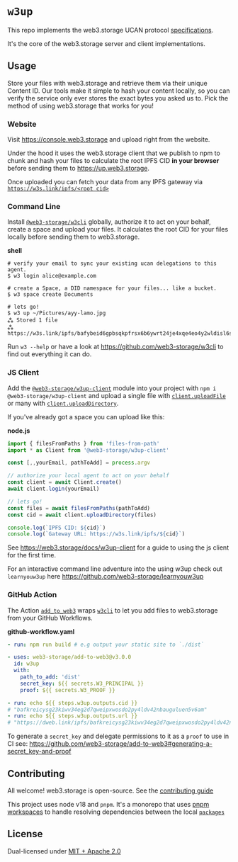 # `w3up`

This repo implements the web3.storage UCAN protocol [specifications](https://github.com/web3-storage/specs).

It's the core of the web3.storage server and client implementations.

## Usage

Store your files with web3.storage and retrieve them via their unique Content ID. Our tools make it simple to hash your content locally, so you can verify the service only ever stores the exact bytes you asked us to. Pick the method of using web3.storage that works for you!

### Website

Visit https://console.web3.storage and upload right from the website. 

Under the hood it uses the web3.storage client that we publish to npm to chunk and hash your files to calculate the root IPFS CID **in your browser** before sending them to https://up.web3.storage.

Once uploaded you can fetch your data from any IPFS gateway via [`https://w3s.link/ipfs/<root cid>`](https://w3s.link/ipfs/bafkreigh2akiscaildcqabsyg3dfr6chu3fgpregiymsck7e7aqa4s52zy)

### Command Line

Install [`@web3-storage/w3cli`](https://github.com/web3-storage/w3cli#readme) globally, authorize it to act on your behalf, create a space and upload your files. It calculates the root CID for your files locally before sending them to web3.storage.

**shell**
```shell
# verify your email to sync your existing ucan delegations to this agent.
$ w3 login alice@example.com

# create a Space, a DID namespace for your files... like a bucket.
$ w3 space create Documents

# lets go!
$ w3 up ~/Pictures/ayy-lamo.jpg
⁂ Stored 1 file
⁂ https://w3s.link/ipfs/bafybeid6gpbsqkpfrsx6b6ywrt24je4xqe4eo4y2wldisl6sk7byny5uky
```

Run `w3 --help` or have a look at https://github.com/web3-storage/w3cli to find out everything it can do.

### JS Client

Add the [`@web3-storage/w3up-client`](https://www.npmjs.com/package/@web3-storage/w3up-client) module into your project with `npm i @web3-storage/w3up-client` and upload a single file with [`client.uploadFile`](https://github.com/web3-storage/w3up/blob/main/packages/w3up-client/README.md#uploadfile) or many with [`client.uploadDirectory`](https://github.com/web3-storage/w3up/blob/main/packages/w3up-client/README.md#uploaddirectory).

If you've already got a space you can upload like this:
 
**node.js**
```js
import { filesFromPaths } from 'files-from-path'
import * as Client from '@web3-storage/w3up-client'

const [,,yourEmail, pathToAdd] = process.argv

// authorize your local agent to act on your behalf
const client = await Client.create()
await client.login(yourEmail)

// lets go!
const files = await filesFromPaths(pathToAdd)
const cid = await client.uploadDirectory(files)

console.log(`IPFS CID: ${cid}`)
console.log(`Gateway URL: https://w3s.link/ipfs/${cid}`)
```

See https://web3.storage/docs/w3up-client for a guide to using the js client for the first time.

For an interactive command line adventure into the using w3up check out `learnyouw3up` here https://github.com/web3-storage/learnyouw3up

### GitHub Action 

The Action [`add_to_web3`](https://github.com/marketplace/actions/add-to-web3) wraps [`w3cli`](https://github.com/web3-storage/w3cli) to let you add files to web3.storage from your GitHub Workflows.

**github-workflow.yaml**
```yaml
- run: npm run build # e.g output your static site to `./dist`

- uses: web3-storage/add-to-web3@v3.0.0
  id: w3up
  with:
    path_to_add: 'dist'
    secret_key: ${{ secrets.W3_PRINCIPAL }}
    proof: ${{ secrets.W3_PROOF }}

- run: echo ${{ steps.w3up.outputs.cid }}
# "bafkreicysg23kiwv34eg2d7qweipxwosdo2py4ldv42nbauguluen5v6am"
- run: echo ${{ steps.w3up.outputs.url }}
# "https://dweb.link/ipfs/bafkreicysg23kiwv34eg2d7qweipxwosdo2py4ldv42nbauguluen5v6am"
```

To generate a `secret_key` and delegate permissions to it as a `proof` to use in CI see: https://github.com/web3-storage/add-to-web3#generating-a-secret_key-and-proof

## Contributing

All welcome! web3.storage is open-source. See the [contributing guide](./CONTRIBUTING.md)

This project uses node v18 and `pnpm`. It's a monorepo that uses [pnpm workspaces](https://pnpm.io/workspaces) to handle resolving dependencies between the local [`packages`](https://github.com/web3-storage/w3up/tree/main/packages)

## License

Dual-licensed under [MIT + Apache 2.0](license.md)
